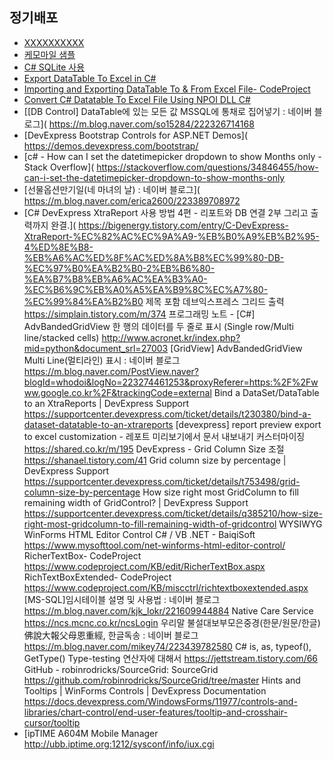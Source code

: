 
## 정기배포
- [XXXXXXXXXX](YYYYYYYYYY)
- [케모마일 샘플](https://chmm-sample-bo.ldcc.co.kr:8080)
- [C# SQLite 사용](http://m.csharpstudy.com/Practical/View?aspx=Prac-sqlite.aspx&title=C%23%20SQLite%20%EC%82%AC%EC%9A%A9)
- [Export DataTable To Excel in C#](
https://www.c-sharpcorner.com/UploadFile/deveshomar/exporting-datatable-to-excel-in-C-Sharp-using-interop/)
- [Importing and Exporting DataTable To & From Excel File- CodeProject](
https://www.codeproject.com/Tips/1232569/Importing-and-Exporting-DataTable-To-From-Excel-Fi)
- [Convert C# Datatable To Excel File Using NPOI DLL C#](
https://www.c-sharpcorner.com/blogs/convert-c-sharp-datatable-to-excel-file-using-npoi-dll-c-sharp)
- [[DB Control] DataTable에 있는 모든 값 MSSQL에 통채로 집어넣기 : 네이버 블로그](
https://m.blog.naver.com/so15284/222326714168
- [DevExpress Bootstrap Controls for ASP.NET Demos](
https://demos.devexpress.com/bootstrap/
- [c# - How can I set the datetimepicker dropdown to show Months only - Stack Overflow](
https://stackoverflow.com/questions/34846455/how-can-i-set-the-datetimepicker-dropdown-to-show-months-only
- [선물옵션만기일(네 마녀의 날) : 네이버 블로그](
https://m.blog.naver.com/erica2600/223389708972
- [C# DevExpress XtraReport 사용 방법 4편 - 리포트와 DB 연결 2부 그리고 출력까지 완결.](
https://bigenergy.tistory.com/entry/C-DevExpress-XtraReport-%EC%82%AC%EC%9A%A9-%EB%B0%A9%EB%B2%95-4%ED%8E%B8-%EB%A6%AC%ED%8F%AC%ED%8A%B8%EC%99%80-DB-%EC%97%B0%EA%B2%B0-2%EB%B6%80-%EA%B7%B8%EB%A6%AC%EA%B3%A0-%EC%B6%9C%EB%A0%A5%EA%B9%8C%EC%A7%80-%EC%99%84%EA%B2%B0
제목 포함 데브익스프레스 그리드 출력
https://simplain.tistory.com/m/374
프로그래밍 노트 - [C#] AdvBandedGridView 한 행의 데이터를 두 줄로 표시 (Single row/Multi line/stacked cells)
http://www.acronet.kr/index.php?mid=python&document_srl=27003
[GridView] AdvBandedGridView Multi Line(멀티라인) 표시 : 네이버 블로그
https://m.blog.naver.com/PostView.naver?blogId=whodoi&logNo=223274461253&proxyReferer=https:%2F%2Fwww.google.co.kr%2F&trackingCode=external
Bind a DataSet/DataTable to an XtraReports | DevExpress Support
https://supportcenter.devexpress.com/ticket/details/t230380/bind-a-dataset-datatable-to-an-xtrareports
[devexpress] report preview export to excel customization - 레포트 미리보기에서 문서 내보내기 커스터마이징
https://shared.co.kr/m/195
DevExpress - Grid Column Size 조절
https://shanael.tistory.com/41
Grid column size by percentage | DevExpress Support
https://supportcenter.devexpress.com/ticket/details/t753498/grid-column-size-by-percentage
How size right most GridColumn to fill remaining width of GridControl? | DevExpress Support
https://supportcenter.devexpress.com/ticket/details/q385210/how-size-right-most-gridcolumn-to-fill-remaining-width-of-gridcontrol
WYSIWYG WinForms HTML Editor Control C# / VB .NET - BaiqiSoft
https://www.mysofttool.com/net-winforms-html-editor-control/
RicherTextBox- CodeProject
https://www.codeproject.com/KB/edit/RicherTextBox.aspx
RichTextBoxExtended- CodeProject
https://www.codeproject.com/KB/miscctrl/richtextboxextended.aspx
[MS-SQL]임시테이블 설명 및 사용법 : 네이버 블로그
https://m.blog.naver.com/kjk_lokr/221609944884
Native Care Service
https://ncs.mcnc.co.kr/ncsLogin
우리말 불설대보부모은중경(한문/원문/한글) 佛說大報父母恩重經, 한글독송 : 네이버 블로그
https://m.blog.naver.com/mikey74/223439782580
C# is, as, typeof(), GetType() Type-testing 연산자에 대해서
https://jettstream.tistory.com/66
GitHub - robinrodricks/SourceGrid: SourceGrid
https://github.com/robinrodricks/SourceGrid/tree/master
Hints and Tooltips | WinForms Controls | DevExpress Documentation
https://docs.devexpress.com/WindowsForms/11977/controls-and-libraries/chart-control/end-user-features/tooltip-and-crosshair-cursor/tooltip
- [ipTIME A604M Mobile Manager
http://ubb.iptime.org:1212/sysconf/info/iux.cgi
